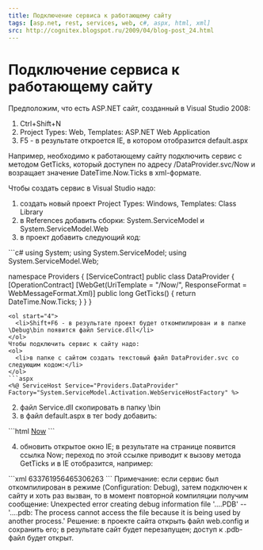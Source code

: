 ```yaml
---
title: Подключение сервиса к работающему сайту
tags: [asp.net, rest, services, web, c#, aspx, html, xml]
src: http://cognitex.blogspot.ru/2009/04/blog-post_24.html
---
```

# Подключение сервиса к работающему сайту
Предположим, что есть ASP.NET сайт, созданный в Visual Studio 2008: 
<ol>
  <li>Ctrl+Shift+N</li>
  <li>Project Types: Web, Templates: ASP.NET Web Application</li>
  <li>F5 - в результате откроется IE, в котором отобразится default.aspx</li>
</ol>
Например, необходимо к работающему сайту подключить сервис с методом GetTicks, который доступен по адресу /DataProvider.svc/Now и возращает значение DateTime.Now.Ticks в xml-формате.

Чтобы создать сервис в Visual Studio надо: 
<ol>
  <li>создать новый проект Project Types: Windows, Templates: Class Library</li>
  <li>в References добавить сборки: System.ServiceModel и System.ServiceModel.Web</li>
  <li>в проект добавить следующий код:</li>
</ol>
```c#
using System;
using System.ServiceModel;
using System.ServiceModel.Web;

namespace Providers
{
    	[ServiceContract]
    	public class DataProvider
    	{
        	[OperationContract]
        	[WebGet(UriTemplate = "/Now/", ResponseFormat = WebMessageFormat.Xml)]
        	public long GetTicks()
        	{
            	return DateTime.Now.Ticks;
        	}
    	}
}
```
<ol start="4">
  <li>Shift+F6 - в результате проект будет откомпилирован и в папке \Debug\bin появится файл Service.dll</li>
</ol>
Чтобы подключить сервис к сайту надо: 
<ol>
  <li>в папке с сайтом создать текстовый файл DataProvider.svc со следующим кодом:</li>
</ol>
```aspx
<%@ ServiceHost Service="Providers.DataProvider" Factory="System.ServiceModel.Activation.WebServiceHostFactory" %>
```
<ol start="2">
  <li>файл Service.dll скопировать в папку \bin</li>
  <li>в файл default.aspx в тег body добавить:</li>
</ol>
```html
<a href="DataProvider.svc/Now">Now</a>
```
<ol start="4">
  <li>обновить открытое окно IE; в результате на странице появится ссылка Now; переход по этой ссылке приводит к вызову метода GetTicks и в IE отобразится, например:</li>
</ol>
```xml
<long xmlns="http://schemas.microsoft.com/2003/10/Serialization/">633761956465306263</long>
```
Примечание: если сервис был откомпилирован в режиме (Configuration: Debug), затем подключен к сайту и хоть раз вызван, то в момент повторной компиляции получим сообщение: Unexpected error creating debug information file '....PDB' -- '....pdb: The process cannot access the file because it is being used by another process.'
Решение: в проекте сайта открыть файл web.config и сохранить его; в результате сайт будет перезапущен; доступ к .pdb-файл будет открыт.
